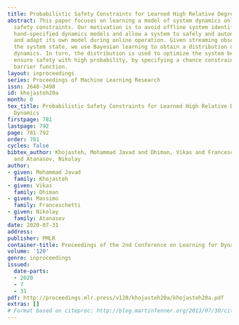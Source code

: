 ```yaml
---
title: Probabilistic Safety Constraints for Learned High Relative Degree System Dynamics
abstract: This paper focuses on learning a model of system dynamics online while satisfying
  safety constraints. Our motivation is to avoid offline system identification or
  hand-specified dynamics models and allow a system to safely and autonomously estimate
  and adapt its own model during online operation. Given streaming observations of
  the system state, we use Bayesian learning to obtain a distribution over the system
  dynamics. In turn, the distribution is used to optimize the system behavior and
  ensure safety with high probability, by specifying a chance constraint over a control
  barrier function.
layout: inproceedings
series: Proceedings of Machine Learning Research
issn: 2640-3498
id: khojasteh20a
month: 0
tex_title: Probabilistic Safety Constraints for Learned High Relative Degree System
  Dynamics
firstpage: 781
lastpage: 792
page: 781-792
order: 781
cycles: false
bibtex_author: Khojasteh, Mohammad Javad and Dhiman, Vikas and Franceschetti, Massimo
  and Atanasov, Nikolay
author:
- given: Mohammad Javad
  family: Khojasteh
- given: Vikas
  family: Dhiman
- given: Massimo
  family: Franceschetti
- given: Nikolay
  family: Atanasov
date: 2020-07-31
address: 
publisher: PMLR
container-title: Proceedings of the 2nd Conference on Learning for Dynamics and Control
volume: '120'
genre: inproceedings
issued:
  date-parts:
  - 2020
  - 7
  - 31
pdf: http://proceedings.mlr.press/v120/khojasteh20a/khojasteh20a.pdf
extras: []
# Format based on citeproc: http://blog.martinfenner.org/2013/07/30/citeproc-yaml-for-bibliographies/
---
```

